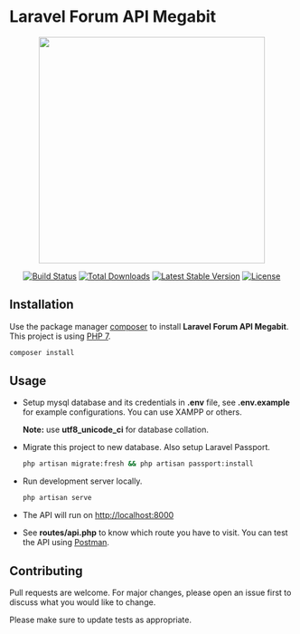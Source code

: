 # Laravel Forum API Megabit

<p align="center"><a href="https://laravel.com" target="_blank"><img src="https://raw.githubusercontent.com/laravel/art/master/logo-lockup/5%20SVG/2%20CMYK/1%20Full%20Color/laravel-logolockup-cmyk-red.svg" width="400"></a></p>

<p align="center">
<a href="https://travis-ci.org/laravel/framework"><img src="https://travis-ci.org/laravel/framework.svg" alt="Build Status"></a>
<a href="https://packagist.org/packages/laravel/framework"><img src="https://img.shields.io/packagist/dt/laravel/framework" alt="Total Downloads"></a>
<a href="https://packagist.org/packages/laravel/framework"><img src="https://img.shields.io/packagist/v/laravel/framework" alt="Latest Stable Version"></a>
<a href="https://packagist.org/packages/laravel/framework"><img src="https://img.shields.io/packagist/l/laravel/framework" alt="License"></a>
</p>


## Installation

Use the package manager [composer](https://getcomposer.org/download/) to install **Laravel Forum API Megabit**. This project is using [PHP 7](https://www.php.net/downloads.php/).

```bash
composer install
```

## Usage
* Setup mysql database and its credentials in **.env** file, see **.env.example** for example configurations. You can use XAMPP or others. 

  **Note:** use **utf8_unicode_ci** for database collation.
  
* Migrate this project to new database. Also setup Laravel Passport. 
  ```bash
  php artisan migrate:fresh && php artisan passport:install
  ```
* Run development server locally.
  ```bash
  php artisan serve
  ```
* The API will run on [http://localhost:8000](http://localhost:8000)

* See **routes/api.php** to know which route you have to visit. You can test the API using [Postman](https://www.postman.com/).

## Contributing
Pull requests are welcome. For major changes, please open an issue first to discuss what you would like to change.

Please make sure to update tests as appropriate.